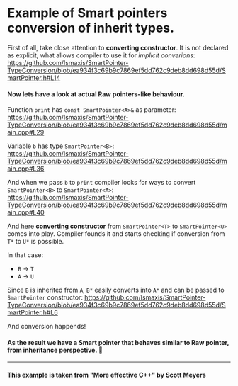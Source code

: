 # Example of Smart pointers conversion of inherit types.

First of all, take close attention to **converting constructor**. It is not declared as explicit, what allows compiler to use it for *implicit converions*:
https://github.com/Ismaxis/SmartPointer-TypeConversion/blob/ea934f3c69b9c7869ef5dd762c9deb8dd698d55d/SmartPointer.h#L14

#### Now lets have a look at actual Raw pointers-like behaviour.

Function ```print``` has ```const SmartPointer<A>&``` as parameter: 
https://github.com/Ismaxis/SmartPointer-TypeConversion/blob/ea934f3c69b9c7869ef5dd762c9deb8dd698d55d/main.cpp#L29

Variable ```b``` has type ```SmartPointer<B>```:
https://github.com/Ismaxis/SmartPointer-TypeConversion/blob/ea934f3c69b9c7869ef5dd762c9deb8dd698d55d/main.cpp#L36

And when we pass ```b``` to ```print``` compiler looks for ways to convert ```SmartPointer<B>``` to ```SmartPointer<A>```:
https://github.com/Ismaxis/SmartPointer-TypeConversion/blob/ea934f3c69b9c7869ef5dd762c9deb8dd698d55d/main.cpp#L40

And here **converting constructor** from ```SmartPointer<T>``` to ```SmartPointer<U>``` comes into play.
Compiler founds it and starts checking if conversion from ```T*``` to ```U*``` is possible.

In that case:
- ```B``` -> ```T```
- ```A``` -> ```U```

Since ```B``` is inherited from ```A```, ```B*``` easily converts into ```A*``` and can be passed to ```SmartPointer``` constructor:
https://github.com/Ismaxis/SmartPointer-TypeConversion/blob/ea934f3c69b9c7869ef5dd762c9deb8dd698d55d/SmartPointer.h#L6

And conversion happends!

#### As the result we have a Smart pointer that behaves similar to Raw pointer, from inheritance perspective. :tada:

---
#### This example is taken from "More effective C++" by Scott Meyers
